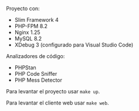 Proyecto con:
* Slim Framework 4
* PHP-FPM 8.2
* Nginx 1.25
* MySQL 8.2
* XDebug 3 (configurado para Visual Studio Code)

Analizadores de código:
* PHPStan
* PHP Code Sniffer
* PHP Mess Detector

Para levantar el proyecto usar <code>make up</code>.

Para levantar el cliente web usar <code>make web</code>.
